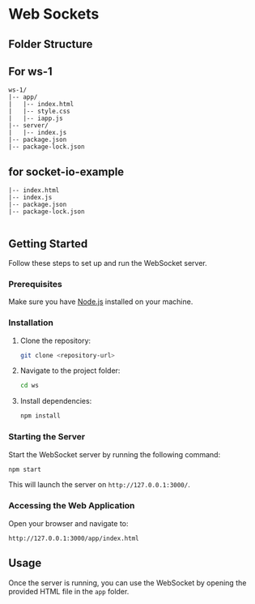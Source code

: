 
# Web Sockets

## Folder Structure

## For ws-1
```
ws-1/
|-- app/
|   |-- index.html
|   |-- style.css
|   |-- iapp.js
|-- server/
|   |-- index.js
|-- package.json
|-- package-lock.json
```
## for socket-io-example 
```
|-- index.html
|-- index.js
|-- package.json
|-- package-lock.json
 
```

## Getting Started

Follow these steps to set up and run the WebSocket server.

### Prerequisites

Make sure you have [Node.js](https://nodejs.org/) installed on your machine.

### Installation

1. Clone the repository:

   ```bash
   git clone <repository-url>
   ```

2. Navigate to the project folder:

   ```bash
   cd ws
   ```

3. Install dependencies:

   ```bash
   npm install
   ```

### Starting the Server

Start the WebSocket server by running the following command:

```bash
npm start
```

This will launch the server on `http://127.0.0.1:3000/`.

### Accessing the Web Application

Open your browser and navigate to:

```
http://127.0.0.1:3000/app/index.html
```

## Usage

Once the server is running, you can use the WebSocket by opening the provided HTML file in the `app` folder.




